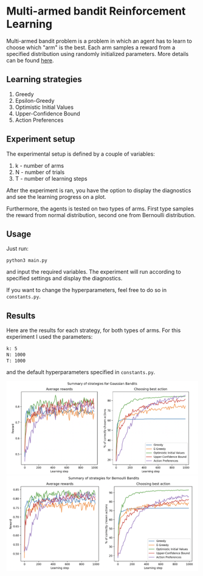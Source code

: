 # Multi-armed bandit Reinforcement Learning

Multi-armed bandit problem is a problem in which an agent has to learn to choose which "arm" is the best. Each arm samples a reward from a specified distribution using randomly initialized parameters. More details can be found [here](https://en.wikipedia.org/wiki/Multi-armed_bandit).

## Learning strategies

1. Greedy
2. Epsilon-Greedy
3. Optimistic Initial Values
4. Upper-Confidence Bound
5. Action Preferences

## Experiment setup

The experimental setup is defined by a couple of variables:

1. k - number of arms
2. N - number of trials
3. T - number of learning steps

After the experiment is ran, you have the option to display the diagnostics and see the learning progress on a plot.

Furthermore, the agents is tested on two types of arms. First type samples the reward from normal distribution, second one from Bernoulli distribution.

## Usage

Just run:

```
python3 main.py
```

and input the required variables. The experiment will run according to specified settings and display the diagnostics.

If you want to change the hyperparameters, feel free to do so in `constants.py`.

## Results

Here are the results for each strategy, for both types of arms. For this experiment I used the parameters:

```
k: 5
N: 1000
T: 1000
```

and the default hyperparameters specified in `constants.py`.

![Results for Normal Distribution](img/summary_gaussian.png)
![Results for Normal Distribution](img/summary_bernoulli.png)
